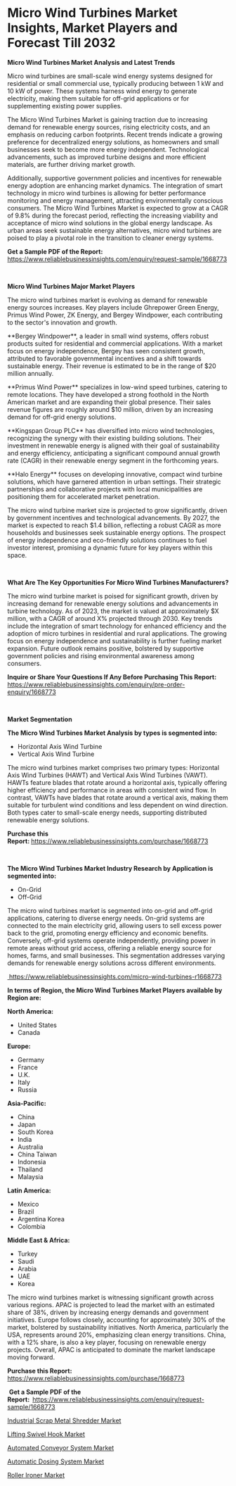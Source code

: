<p><h1>Micro Wind Turbines Market Insights, Market Players and Forecast Till 2032</h1></p><p><strong>Micro Wind Turbines Market Analysis and Latest Trends</strong></p>
<p><p>Micro wind turbines are small-scale wind energy systems designed for residential or small commercial use, typically producing between 1 kW and 10 kW of power. These systems harness wind energy to generate electricity, making them suitable for off-grid applications or for supplementing existing power supplies.</p><p>The Micro Wind Turbines Market is gaining traction due to increasing demand for renewable energy sources, rising electricity costs, and an emphasis on reducing carbon footprints. Recent trends indicate a growing preference for decentralized energy solutions, as homeowners and small businesses seek to become more energy independent. Technological advancements, such as improved turbine designs and more efficient materials, are further driving market growth.</p><p>Additionally, supportive government policies and incentives for renewable energy adoption are enhancing market dynamics. The integration of smart technology in micro wind turbines is allowing for better performance monitoring and energy management, attracting environmentally conscious consumers. The Micro Wind Turbines Market is expected to grow at a CAGR of 9.8% during the forecast period, reflecting the increasing viability and acceptance of micro wind solutions in the global energy landscape. As urban areas seek sustainable energy alternatives, micro wind turbines are poised to play a pivotal role in the transition to cleaner energy systems.</p></p>
<p><strong>Get a Sample PDF of the Report:&nbsp;</strong> <a href="https://www.reliablebusinessinsights.com/enquiry/request-sample/1668773?utm_campaign=63&utm_medium=2&utm_source=Github&utm_content=ia&utm_term=18022025&utm_id=micro-wind-turbines">https://www.reliablebusinessinsights.com/enquiry/request-sample/1668773</a></p>
<p>&nbsp;</p>
<p><strong>Micro Wind Turbines Major Market Players</strong></p>
<p><p>The micro wind turbines market is evolving as demand for renewable energy sources increases. Key players include Ghrepower Green Energy, Primus Wind Power, ZK Energy, and Bergey Windpower, each contributing to the sector's innovation and growth.</p><p>**Bergey Windpower**, a leader in small wind systems, offers robust products suited for residential and commercial applications. With a market focus on energy independence, Bergey has seen consistent growth, attributed to favorable governmental incentives and a shift towards sustainable energy. Their revenue is estimated to be in the range of $20 million annually. </p><p>**Primus Wind Power** specializes in low-wind speed turbines, catering to remote locations. They have developed a strong foothold in the North American market and are expanding their global presence. Their sales revenue figures are roughly around $10 million, driven by an increasing demand for off-grid energy solutions.</p><p>**Kingspan Group PLC** has diversified into micro wind technologies, recognizing the synergy with their existing building solutions. Their investment in renewable energy is aligned with their goal of sustainability and energy efficiency, anticipating a significant compound annual growth rate (CAGR) in their renewable energy segment in the forthcoming years.</p><p>**Halo Energy** focuses on developing innovative, compact wind turbine solutions, which have garnered attention in urban settings. Their strategic partnerships and collaborative projects with local municipalities are positioning them for accelerated market penetration.</p><p>The micro wind turbine market size is projected to grow significantly, driven by government incentives and technological advancements. By 2027, the market is expected to reach $1.4 billion, reflecting a robust CAGR as more households and businesses seek sustainable energy options. The prospect of energy independence and eco-friendly solutions continues to fuel investor interest, promising a dynamic future for key players within this space.</p></p>
<p>&nbsp;</p>
<p><strong>What Are The Key Opportunities For Micro Wind Turbines Manufacturers?</strong></p>
<p><p>The micro wind turbine market is poised for significant growth, driven by increasing demand for renewable energy solutions and advancements in turbine technology. As of 2023, the market is valued at approximately $X million, with a CAGR of around X% projected through 2030. Key trends include the integration of smart technology for enhanced efficiency and the adoption of micro turbines in residential and rural applications. The growing focus on energy independence and sustainability is further fueling market expansion. Future outlook remains positive, bolstered by supportive government policies and rising environmental awareness among consumers.</p></p>
<p><strong>Inquire or Share Your Questions If Any Before Purchasing This Report:</strong> <a href="https://www.reliablebusinessinsights.com/enquiry/pre-order-enquiry/1668773?utm_campaign=63&utm_medium=2&utm_source=Github&utm_content=ia&utm_term=18022025&utm_id=micro-wind-turbines">https://www.reliablebusinessinsights.com/enquiry/pre-order-enquiry/1668773</a></p>
<p>&nbsp;</p>
<p><strong>Market Segmentation</strong></p>
<p><strong>The Micro Wind Turbines Market Analysis by types is segmented into:</strong></p>
<p><ul><li>Horizontal Axis Wind Turbine</li><li>Vertical Axis Wind Turbine</li></ul></p>
<p><p>The micro wind turbines market comprises two primary types: Horizontal Axis Wind Turbines (HAWT) and Vertical Axis Wind Turbines (VAWT). HAWTs feature blades that rotate around a horizontal axis, typically offering higher efficiency and performance in areas with consistent wind flow. In contrast, VAWTs have blades that rotate around a vertical axis, making them suitable for turbulent wind conditions and less dependent on wind direction. Both types cater to small-scale energy needs, supporting distributed renewable energy solutions.</p></p>
<p><strong>Purchase this Report:&nbsp;</strong><a href="https://www.reliablebusinessinsights.com/purchase/1668773?utm_campaign=63&utm_medium=2&utm_source=Github&utm_content=ia&utm_term=18022025&utm_id=micro-wind-turbines">https://www.reliablebusinessinsights.com/purchase/1668773</a></p>
<p>&nbsp;</p>
<p><strong>The Micro Wind Turbines Market Industry Research by Application is segmented into:</strong></p>
<p><ul><li>On-Grid</li><li>Off-Grid</li></ul></p>
<p><p>The micro wind turbines market is segmented into on-grid and off-grid applications, catering to diverse energy needs. On-grid systems are connected to the main electricity grid, allowing users to sell excess power back to the grid, promoting energy efficiency and economic benefits. Conversely, off-grid systems operate independently, providing power in remote areas without grid access, offering a reliable energy source for homes, farms, and small businesses. This segmentation addresses varying demands for renewable energy solutions across different environments.</p></p>
<p><a href="https://www.reliablebusinessinsights.com/micro-wind-turbines-r1668773?utm_campaign=63&utm_medium=2&utm_source=Github&utm_content=ia&utm_term=18022025&utm_id=micro-wind-turbines">&nbsp;https://www.reliablebusinessinsights.com/micro-wind-turbines-r1668773</a></p>
<p><strong>In terms of Region, the Micro Wind Turbines Market Players available by Region are:</strong></p>
<p>
    <p> <strong> North America: </strong>
        <ul>
            <li>United States</li>
            <li>Canada</li>
        </ul>
        </p> 
    <p> <strong> Europe: </strong>
        <ul>
            <li>Germany</li>
            <li>France</li>
            <li>U.K.</li>
            <li>Italy</li>
            <li>Russia</li>
        </ul>
        </p> 
    <p> <strong> Asia-Pacific: </strong>
        <ul>
            <li>China</li>
            <li>Japan</li>
            <li>South Korea</li>
            <li>India</li>
            <li>Australia</li>
            <li>China Taiwan</li>
            <li>Indonesia</li>
            <li>Thailand</li>
            <li>Malaysia</li>
        </ul>
        </p> 
    <p> <strong> Latin America: </strong>
        <ul>
            <li>Mexico</li>
            <li>Brazil</li>
            <li>Argentina Korea</li>
            <li>Colombia</li>
        </ul>
        </p> 
    <p> <strong> Middle East & Africa: </strong>
        <ul>
            <li>Turkey</li>
            <li>Saudi</li>
            <li>Arabia</li>
            <li>UAE</li>
            <li>Korea</li>
        </ul>
    </p>
    </p>
<p><p>The micro wind turbines market is witnessing significant growth across various regions. APAC is projected to lead the market with an estimated share of 38%, driven by increasing energy demands and government initiatives. Europe follows closely, accounting for approximately 30% of the market, bolstered by sustainability initiatives. North America, particularly the USA, represents around 20%, emphasizing clean energy transitions. China, with a 12% share, is also a key player, focusing on renewable energy projects. Overall, APAC is anticipated to dominate the market landscape moving forward.</p></p>
<p><strong>Purchase this Report: </strong><a href="https://www.reliablebusinessinsights.com/purchase/1668773?utm_campaign=63&utm_medium=2&utm_source=Github&utm_content=ia&utm_term=18022025&utm_id=micro-wind-turbines">https://www.reliablebusinessinsights.com/purchase/1668773</a></p>
<p>&nbsp;<strong>Get a Sample PDF of the Report:&nbsp;&nbsp;</strong><a href="https://www.reliablebusinessinsights.com/enquiry/request-sample/1668773?utm_campaign=63&utm_medium=2&utm_source=Github&utm_content=ia&utm_term=18022025&utm_id=micro-wind-turbines">https://www.reliablebusinessinsights.com/enquiry/request-sample/1668773</a></p>
<p><strong></strong></p>
<p><p><a href="https://github.com/ajayanhaizan/Market-Research-Report-List-1/blob/main/industrial-scrap-metal-shredder-market.md?utm_campaign=63&utm_medium=2&utm_source=Github&utm_content=ia&utm_term=18022025&utm_id=micro-wind-turbines">Industrial Scrap Metal Shredder Market</a></p><p><a href="https://github.com/biyajausenik/Market-Research-Report-List-1/blob/main/lifting-swivel-hook-market.md?utm_campaign=63&utm_medium=2&utm_source=Github&utm_content=ia&utm_term=18022025&utm_id=micro-wind-turbines">Lifting Swivel Hook Market</a></p><p><a href="https://github.com/dailyspunj47/Market-Research-Report-List-1/blob/main/automated-conveyor-system-market.md?utm_campaign=63&utm_medium=2&utm_source=Github&utm_content=ia&utm_term=18022025&utm_id=micro-wind-turbines">Automated Conveyor System Market</a></p><p><a href="https://github.com/momossidram/Market-Research-Report-List-1/blob/main/automatic-dosing-system-market.md?utm_campaign=63&utm_medium=2&utm_source=Github&utm_content=ia&utm_term=18022025&utm_id=micro-wind-turbines">Automatic Dosing System Market</a></p><p><a href="https://github.com/muvdibezuh/Market-Research-Report-List-1/blob/main/roller-ironer-market.md?utm_campaign=63&utm_medium=2&utm_source=Github&utm_content=ia&utm_term=18022025&utm_id=micro-wind-turbines">Roller Ironer Market</a></p></p>
